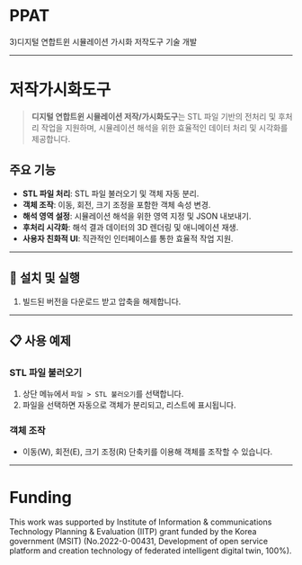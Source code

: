 # PPAT
3)디지털 연합트윈 시뮬레이션 가시화 저작도구 기술 개발

---------------------------------------

# 저작가시화도구

> **디지털 연합트윈 시뮬레이션 저작/가시화도구**는 STL 파일 기반의 전처리 및 후처리 작업을 지원하며, 시뮬레이션 해석을 위한 효율적인 데이터 처리 및 시각화를 제공합니다.



## 주요 기능
- **STL 파일 처리**: STL 파일 불러오기 및 객체 자동 분리.
- **객체 조작**: 이동, 회전, 크기 조정을 포함한 객체 속성 변경.
- **해석 영역 설정**: 시뮬레이션 해석을 위한 영역 지정 및 JSON 내보내기.
- **후처리 시각화**: 해석 결과 데이터의 3D 렌더링 및 애니메이션 재생.
- **사용자 친화적 UI**: 직관적인 인터페이스를 통한 효율적 작업 지원.

---

## 🚀 설치 및 실행

1. 빌드된 버전을 다운로드 받고 압축을 해제합니다.


---

## 📋 사용 예제

### STL 파일 불러오기
1. 상단 메뉴에서 `파일 > STL 불러오기`를 선택합니다.
2. 파일을 선택하면 자동으로 객체가 분리되고, 리스트에 표시됩니다.

### 객체 조작
- 이동(W), 회전(E), 크기 조정(R) 단축키를 이용해 객체를 조작할 수 있습니다.

---
# Funding
This work was supported by Institute of Information & communications Technology Planning & Evaluation (IITP) grant funded
by the Korea government (MSIT) (No.2022-0-00431, Development of open service platform and creation technology of federated intelligent digital twin, 100%).
